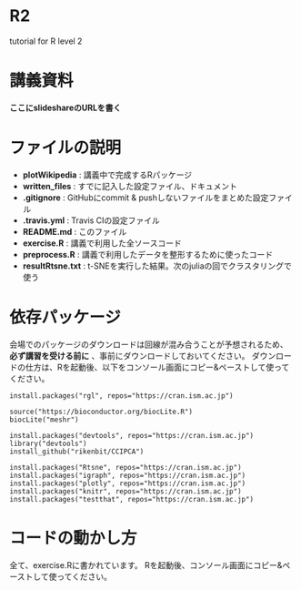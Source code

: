 # R2
tutorial for R level 2

# 講義資料

**ここにslideshareのURLを書く**

# ファイルの説明
- **plotWikipedia** : 講義中で完成するRパッケージ
- **written_files** : すでに記入した設定ファイル、ドキュメント
- **.gitignore** : GitHubにcommit & pushしないファイルをまとめた設定ファイル
- **.travis.yml** : Travis CIの設定ファイル
- **README.md** : このファイル
- **exercise.R** : 講義で利用した全ソースコード
- **preprocess.R** : 講義で利用したデータを整形するために使ったコード
- **resultRtsne.txt** : t-SNEを実行した結果。次のjuliaの回でクラスタリングで使う

# 依存パッケージ
会場でのパッケージのダウンロードは回線が混み合うことが予想されるため、 **必ず講習を受ける前に** 、事前にダウンロードしておいてください。
ダウンロードの仕方は、Rを起動後、以下をコンソール画面にコピー&ペーストして使ってください。

```{r}
install.packages("rgl", repos="https://cran.ism.ac.jp")

source("https://bioconductor.org/biocLite.R")
biocLite("meshr")

install.packages("devtools", repos="https://cran.ism.ac.jp")
library("devtools")
install_github("rikenbit/CCIPCA")

install.packages("Rtsne", repos="https://cran.ism.ac.jp")
install.packages("igraph", repos="https://cran.ism.ac.jp")
install.packages("plotly", repos="https://cran.ism.ac.jp")
install.packages("knitr", repos="https://cran.ism.ac.jp")
install.packages("testthat", repos="https://cran.ism.ac.jp")
```

# コードの動かし方
全て、exercise.Rに書かれています。
Rを起動後、コンソール画面にコピー&ペーストして使ってください。
